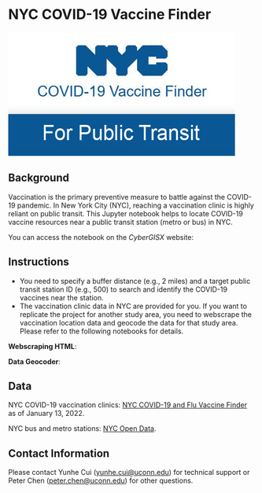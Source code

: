 # NYC COVID-19 Vaccine Finder

![NYC COVID-19 Vaccine Finder](NYCVaccineFinder.jpg)

## Background
Vaccination is the primary preventive measure to battle against the COVID-19 pandemic. In New York City (NYC), reaching a vaccination clinic is highly reliant on public transit. This Jupyter notebook helps to locate COVID-19 vaccine resources near a public transit station (metro or bus) in NYC. 

You can access the notebook on the *CyberGISX* website:

## Instructions
* You need to specify a buffer distance (e.g., 2 miles) and a target public transit station ID (e.g., 500) to search and identify the COVID-19 vaccines near the station.
* The vaccination clinic data in NYC are provided for you. If you want to replicate the project for another study area, you need to webscrape the vaccination location data and geocode the data for that study area. Please refer to the following notebooks for details.

**Webscraping HTML**: 

**Data Geocoder**: 

## Data
NYC COVID-19 vaccination clinics: [NYC COVID-19 and Flu Vaccine Finder](https://vaccinefinder.nyc.gov/) as of January 13, 2022.

NYC bus and metro stations: [NYC Open Data](https://data.cityofnewyork.us/Transportation/Bus-Stop-Shelters/qafz-7myz).

## Contact Information
Please contact Yunhe Cui (yunhe.cui@uconn.edu) for technical support or Peter Chen (peter.chen@uconn.edu) for other questions.
